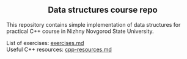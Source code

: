 <div align="center">
  <h2>Data structures course repo</h2>
</div>

This repository contains simple implementation of data structures for practical C++ course in Nizhny Novgorod State University.

List of exercises: [exercises.md](exercises.md)  
Useful C++ resources: [cpp-resources.md](cpp-resource.md)

